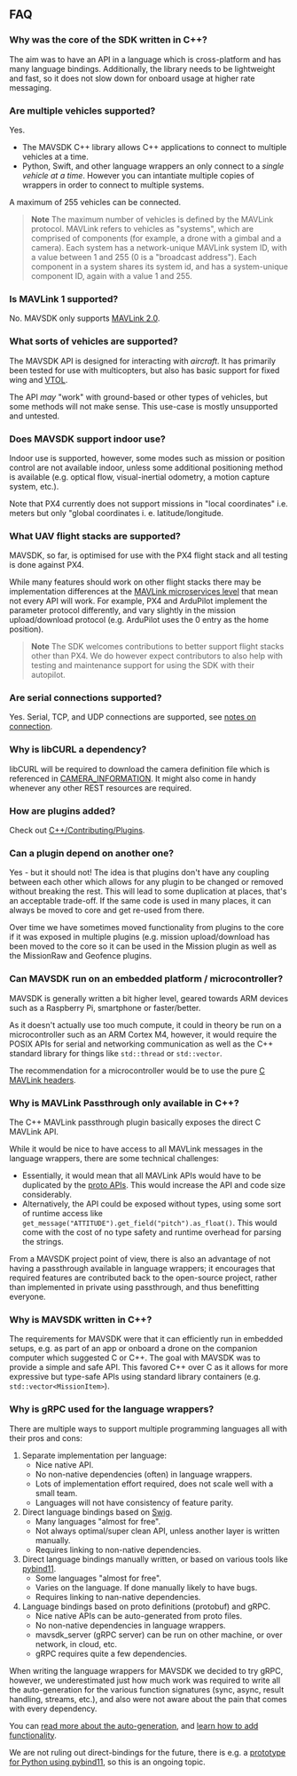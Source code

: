 ## FAQ

### Why was the core of the SDK written in C++?

The aim was to have an API in a language which is cross-platform and has many language bindings.
Additionally, the library needs to be lightweight and fast, so it does not slow down for onboard usage at higher rate messaging.

### Are multiple vehicles supported?

Yes.
- The MAVSDK C++ library allows C++ applications to connect to multiple vehicles at a time.
- Python, Swift, and other language wrappers an only connect to a _single vehicle at a time_.
  However you can intantiate multiple copies of wrappers in order to connect to multiple systems.

A maximum of 255 vehicles can be connected.

> **Note** The maximum number of vehicles is defined by the MAVLink protocol.
  MAVLink refers to vehicles as "systems", which are comprised of components (for example, a drone with a gimbal and a camera).
  Each system has a network-unique MAVLink system ID, with a value between 1 and 255 (0 is a "broadcast address").
  Each component in a system shares its system id, and has a system-unique component ID, again with a value 1 and 255.

### Is MAVLink 1 supported?

No. MAVSDK only supports [MAVLink 2.0](https://mavlink.io/en/guide/mavlink_2.html).

### What sorts of vehicles are supported?

The MAVSDK API is designed for interacting with *aircraft*.
It has primarily been tested for use with multicopters, but also has basic support for fixed wing and [VTOL](cpp/guide/vtol.md).

The API *may* "work" with ground-based or other types of vehicles, but some methods will not make sense.
This use-case is mostly unsupported and untested.

### Does MAVSDK support indoor use?

Indoor use is supported, however, some modes such as mission or position control are not available indoor, unless some additional positioning method is available (e.g. optical flow, visual-inertial odometry, a motion capture system, etc.).

Note that PX4 currently does not support missions in "local coordinates" i.e. meters but only "global coordinates i. e. latitude/longitude.

### What UAV flight stacks are supported?

MAVSDK, so far, is optimised for use with the PX4 flight stack and all testing is done against PX4.

While many features should work on other flight stacks there may be implementation differences at the [MAVLink microservices level](https://mavlink.io/en/protocol/overview.html) that mean not every API will work.
For example, PX4 and ArduPilot implement the parameter protocol differently, and vary slightly in the mission upload/download protocol (e.g. ArduPilot uses the 0 entry as the home position).

> **Note** The SDK welcomes contributions to better support flight stacks other than PX4.
> We do however expect contributors to also help with testing and maintenance support for using the SDK with their autopilot.

### Are serial connections supported?

Yes. Serial, TCP, and UDP connections are supported, see [notes on connection](cpp/guide/connections.md).

### Why is libCURL a dependency?

libCURL will be required to download the camera definition file which is referenced in [CAMERA_INFORMATION](https://mavlink.io/en/messages/common.html#CAMERA_INFORMATION).
It might also come in handy whenever any other REST resources are required.

### How are plugins added?

Check out [C++/Contributing/Plugins](cpp/contributing/plugins.md).

### Can a plugin depend on another one?

Yes - but it should not!
The idea is that plugins don't have any coupling between each other which allows for any plugin to be changed or removed without breaking the rest.
This will lead to some duplication at places, that's an acceptable trade-off.
If the same code is used in many places, it can always be moved to core and get re-used from there.

Over time we have sometimes moved functionality from plugins to the core if it was exposed in multiple plugins (e.g. mission upload/download has been moved to the core so it can be used in the Mission plugin as well as the MissionRaw and Geofence plugins.

### Can MAVSDK run on an embedded platform / microcontroller?

MAVSDK is generally written a bit higher level, geared towards ARM devices such as a Raspberry Pi, smartphone or faster/better.

As it doesn't actually use too much compute, it could in theory be run on a microcontroller such as an ARM Cortex M4, however, it would require the POSIX APIs for serial and networking communication as well as the C++ standard library for things like `std::thread` or `std::vector`.

The recommendation for a microcontroller would be to use the pure [C MAVLink headers](https://mavlink.io/en/mavgen_c/).

### Why is MAVLink Passthrough only available in C++?

The C++ MAVLink passthrough plugin basically exposes the direct C MAVLink API.

While it would be nice to have access to all MAVLink messages in the language wrappers, there are some technical challenges:
- Essentially, it would mean that all MAVLink APIs would have to be duplicated by the [proto APIs](https://github.com/mavlink/MAVSDK-Proto/tree/main/protos).
  This would increase the API and code size considerably.
- Alternatively, the API could be exposed without types, using some sort of runtime access like `get_message("ATTITUDE").get_field("pitch").as_float()`.
  This would come with the cost of no type safety and runtime overhead for parsing the strings.

From a MAVSDK project point of view, there is also an advantage of not having a passthrough available in language wrappers; it encourages that required features are contributed back to the open-source project, rather than implemented in private using passthrough, and thus benefitting everyone.

### Why is MAVSDK written in C++?

The requirements for MAVSDK were that it can efficiently run in embedded setups, e.g. as part of an app or onboard a drone on the companion computer which suggested C or C++.
The goal with MAVSDK was to provide a simple and safe API. This favored C++ over C as it allows for more expressive but type-safe APIs using standard library containers (e.g. `std::vector<MissionItem>`).

### Why is gRPC used for the language wrappers?

There are multiple ways to support multiple programming languages all with their pros and cons:

1. Separate implementation per language:
   + Nice native API.
   + No non-native dependencies (often) in language wrappers.
   - Lots of implementation effort required, does not scale well with a small team.
   - Languages will not have consistency of feature parity.
2. Direct language bindings based on [Swig](http://www.swig.org/).
   + Many languages "almost for free".
   - Not always optimal/super clean API, unless another layer is written manually.
   - Requires linking to non-native dependencies.
3. Direct language bindings manually written, or based on various tools like [pybind11](https://github.com/pybind/pybind11).
   + Some languages "almost for free".
   - Varies on the language. If done manually likely to have bugs.
   - Requires linking to nan-native dependencies.
4. Language bindings based on proto definitions (protobuf) and gRPC.
   + Nice native APIs can be auto-generated from proto files.
   + No non-native dependencies in language wrappers.
   + mavsdk_server (gRPC server) can be run on other machine, or over network, in cloud, etc.
   - gRPC requires quite a few dependencies.

When writing the language wrappers for MAVSDK we decided to try gRPC, however, we underestimated just how much work was required to  write all the auto-generation for the various function signatures (sync, async, result handling, streams, etc.), and also were not aware about the pain that comes with every dependency.

You can [read more about the auto-generation](cpp/contributing/autogen.md), and [learn how to add functionality](cpp/contributing/plugins.md#add-api-to-proto).

We are not ruling out direct-bindings for the future, there is e.g. a [prototype for Python using pybind11](https://github.com/mavlink/MAVSDK/pull/1283), so this is an ongoing topic.
